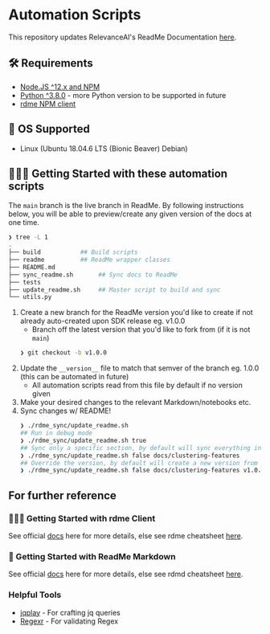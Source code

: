 # Automation Scripts

This repository updates RelevanceAI's ReadMe Documentation [here](https://docs.relevance.ai/docs).

## 🛠️  Requirements

- [Node.JS ^12.x and NPM](https://docs.npmjs.com/downloading-and-installing-node-js-and-npm)
- [Python ^3.8.0](https://www.python.org/downloads/release/python-380/) - more Python version to be supported in future
- [rdme NPM client](https://www.npmjs.com/package/rdme/v/6.2.1)

## 🧰 OS Supported

- Linux (Ubuntu 18.04.6 LTS (Bionic Beaver) Debian)


## 👩🏻‍💻 Getting Started with these automation scripts


The `main` branch is the live branch in ReadMe.
By following instructions below, you will be able to preview/create any given version of the docs at one time.


```zsh
❯ tree -L 1
.
├── build           ## Build scripts
├── readme          ## ReadMe wrapper classes
├── README.md
├── sync_readme.sh       ## Sync docs to ReadMe
├── tests
├── update_readme.sh     ## Master script to build and sync
└── utils.py


```


1. Create a new branch for the ReadMe version you'd like to create if not already auto-created upon SDK release eg. v1.0.0
   - Branch off the latest version that you'd like to fork from (if it is not `main`)
    ```zsh
    ❯ git checkout -b v1.0.0
    ```
2. Update the `__version__` file to match that semver of the branch eg. 1.0.0 (this can be automated in future)
   - All automation scripts read from this file by default if no version given
3. Make your desired changes to the relevant Markdown/notebooks etc.
4. Sync changes w/ README!
    ```zsh
    ❯ ./rdme_sync/update_readme.sh
    ## Run in debug mode
    ❯ ./rdme_sync/update_readme.sh true
    ## Sync only a specific section, by default will sync everything in the generated `docs` folder.
    ❯ ./rdme_sync/update_readme.sh false docs/clustering-features
    ## Override the version, by default will create a new version from your current Git branch name
    ❯ ./rdme_sync/update_readme.sh false docs/clustering-features v1.0.0-my-new-version
    ```

## For further reference

### 👩🏻‍💻 Getting Started with rdme Client

See official [docs](https://www.npmjs.com/package/rdme/v/6.2.1) here for more details, else see rdme cheatsheet [here](./rdme.md).


### 📘 Getting Started with ReadMe Markdown

See official [docs](https://rdmd.readme.io/docs/getting-started) here for more details, else see rdmd cheatsheet [here](./rdmd.md).



### Helpful Tools

- [jqplay](https://jqplay.org/s/VTxvuAo0T2) - For crafting jq queries
- [Regexr](https://regexr.com/) - For validating Regex